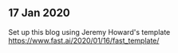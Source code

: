 ## 17 Jan 2020

Set up this blog using Jeremy Howard's template https://www.fast.ai/2020/01/16/fast_template/
